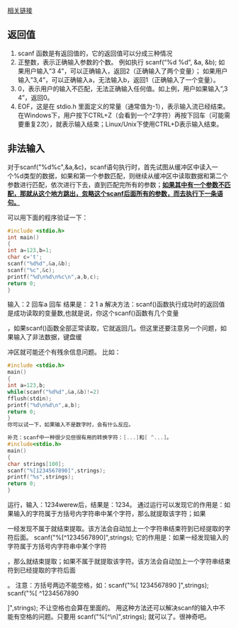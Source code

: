 [相关链接](https://bbs.csdn.net/topics/100139967 "看评论区")
## 返回值
1. scanf 函数是有返回值的，它的返回值可以分成三种情况
1. 正整数，表示正确输入参数的个数。
例如执行 scanf(“%d %d”, &a, &b);
如果用户输入”3 4”，可以正确输入，返回2（正确输入了两个变量）；
如果用户输入”3,4”，可以正确输入a，无法输入b，返回1（正确输入了一个变量）。
2. 0，表示用户的输入不匹配，无法正确输入任何值。如上例，用户如果输入”,3 4”，返回0。
1. EOF，这是在 stdio.h 里面定义的常量（通常值为-1），表示输入流已经结束。在Windows下，用户按下CTRL+Z（会看到一个^Z字符）再按下回车（可能需要重复2次），就表示输入结束；Linux/Unix下使用CTRL+D表示输入结束。

## 非法输入
对于scanf("%d%c",&a,&c)，scanf语句执行时，首先试图从缓冲区中读入一个%d类型的数据，如果和第一个参数匹配，则继续从缓冲区中读取数据和第二个参数进行匹配，依次进行下去，直到匹配完所有的参数；<u>**如果其中有一个参数不匹配，那就从这个地方跳出，忽略这个scanf后面所有的参数，而去执行下一条语句。**</u>

可以用下面的程序验证一下：
```c
#include <stdio.h>
int main()
{
int a=123,b=1;
char c='t';
scanf("%d%d",&a,&b);
scanf("%c",&c);
printf("%d\n%d\n%c\n",a,b,c);
return 0;
}
```
输入：2 回车a 回车
结果是：
2
1
a
解决方法：scanf()函数执行成功时的返回值是成功读取的变量数,也就是说，你这个scanf()函数有几个变量

，如果scanf()函数全部正常读取，它就返回几。但这里还要注意另一个问题，如果输入了非法数据，键盘缓

冲区就可能还个有残余信息问题。
比如：
```c
#include <stdio.h>
main()
{
int a=123,b;
while(scanf("%d%d",&a,&b)!=2)
fflush(stdin);
printf("%d\n%d\n",a,b);
return 0;
}
你可以试一下，如果输入不是数字时，会有什么反应。

补充：scanf中一种很少见但很有用的转换字符：[...]和[ ^...]。
#include<stdio.h>
main()
{
char strings[100];
scanf("%[1234567890]",strings);
printf("%s",strings);
return 0;
}
```
运行，输入：1234werew后，结果是：1234。
通过运行可以发现它的作用是：如果输入的字符属于方括号内字符串中某个字符，那么就提取该字符；如果

一经发现不属于就结束提取。该方法会自动加上一个字符串结束符到已经提取的字符后面。
scanf("%[^1234567890]",strings); 它的作用是：如果一经发现输入的字符属于方括号内字符串中某个字符

，那么就结束提取；如果不属于就提取该字符。该方法会自动加上一个字符串结束符到已经提取的字符后面

。
注意：方括号两边不能空格，如：scanf("%[ 1234567890 ]",strings); scanf("%[ ^1234567890

]",strings); 不让空格也会算在里面的。
用这种方法还可以解决scanf的输入中不能有空格的问题。只要用
scanf("%[^\n]",strings); 就可以了。很神奇吧。